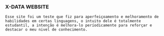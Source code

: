 ### X-DATA WEBSITE
    Esse site foi um teste que fiz para aperfeiçoamento e melhoramento de habilidades em certas linguagens, o intuito dele é totalmente estudantil, a intenção é melhora-lo períodicamente para reforçar e destacar o meu nivel de conhecimento. 